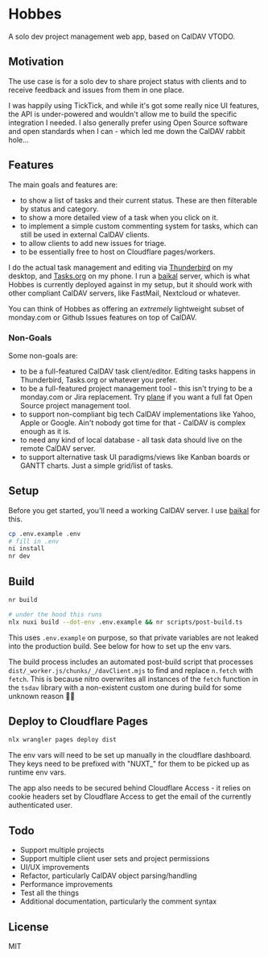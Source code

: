 # Hobbes

A solo dev project management web app, based on CalDAV VTODO.

## Motivation

The use case is for a solo dev to share project status with clients and to receive feedback and issues from them in one place.

I was happily using TickTick, and while it's got some really nice UI features, the API is under-powered and wouldn't allow me to build the specific integration I needed. I also generally prefer using Open Source software and open standards when I can - which led me down the CalDAV rabbit hole...

## Features

The main goals and features are:

- to show a list of tasks and their current status. These are then filterable by status and category.
- to show a more detailed view of a task when you click on it.
- to implement a simple custom commenting system for tasks, which can still be used in external CalDAV clients.
- to allow clients to add new issues for triage.
- to be essentially free to host on Cloudflare pages/workers.

I do the actual task management and editing via [Thunderbird](https://www.thunderbird.net/) on my desktop, and [Tasks.org](https://tasks.org/) on my phone. I run a [baikal](https://sabre.io/baikal/) server, which is what Hobbes is currently deployed against in my setup, but it should work with other compliant CalDAV servers, like FastMail, Nextcloud or whatever.

You can think of Hobbes as offering an _extremely_ lightweight subset of monday.com or Github Issues features on top of CalDAV.

### Non-Goals

Some non-goals are:

- to be a full-featured CalDAV task client/editor. Editing tasks happens in Thunderbird, Tasks.org or whatever you prefer.
- to be a full-featured project management tool - this isn't trying to be a monday.com or Jira replacement. Try [plane](https://plane.so) if you want a full fat Open Source project management tool.
- to support non-compliant big tech CalDAV implementations like Yahoo, Apple or Google. Ain't nobody got time for that - CalDAV is complex enough as it is.
- to need any kind of local database - all task data should live on the remote CalDAV server.
- to support alternative task UI paradigms/views like Kanban boards or GANTT charts. Just a simple grid/list of tasks.

## Setup

Before you get started, you'll need a working CalDAV server. I use [baikal](https://sabre.io/baikal/) for this.

```bash
cp .env.example .env
# fill in .env
ni install
nr dev
```

## Build

```bash
nr build

# under the hood this runs
nlx nuxi build --dot-env .env.example && nr scripts/post-build.ts
```

This uses `.env.example` on purpose, so that private variables are not leaked into the production build. See below for how to set up the env vars.

The build process includes an automated post-build script that processes `dist/_worker.js/chunks/_/davClient.mjs` to find and replace `n.fetch` with `fetch`. This is because nitro overwrites all instances of  the `fetch` function in the `tsdav` library with a non-existent custom one during build for some unknown reason 🤷‍♂️

## Deploy to Cloudflare Pages

```bash
nlx wrangler pages deploy dist
```

The env vars will need to be set up manually in the cloudflare dashboard. They keys need to be prefixed with "NUXT_" for them to be picked up as runtime env vars.

The app also needs to be secured behind Cloudflare Access - it relies on cookie headers set by Cloudflare Access to get the email of the currently authenticated user.

## Todo

- Support multiple projects
- Support multiple client user sets and project permissions
- UI/UX improvements
- Refactor, particularly CalDAV object parsing/handling
- Performance improvements
- Test all the things
- Additional documentation, particularly the comment syntax

## License

MIT

